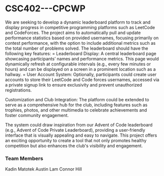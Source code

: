 # CSC402---CPCWP

We are seeking to develop a dynamic leaderboard platform to track and display progress in competitive programming platforms such as LeetCode and CodeForces. The project aims to automatically pull and update performance statistics based on provided usernames, focusing primarily on contest performance, with the option to include additional metrics such as the total number of problems solved. The leaderboard should have the following key features: = Leaderboard Display: A central leaderboard page showcasing participants’ names and performance metrics. This page would dynamically refresh at configurable intervals (e.g., every few minutes or hours) and can be displayed on a screen in a prominent location such as a hallway. = User Account System: Optionally, participants could create user accounts to store their LeetCode and Code forces usernames, accessed via a private signup link to ensure exclusivity and prevent unauthorized registrations.

Customization and Club Integration:
The platform could be extended to serve as a comprehensive hub for the club, including features such as trophies, photos, and other multimedia to celebrate achievements and foster community engagement.

The system could draw inspiration from our Advent of Code leaderboard (e.g., Advent of Code Private Leaderboard), providing a user-friendly interface that is visually appealing and easy to navigate. This project offers an exciting opportunity to create a tool that not only promotes healthy competition but also enhances the club's visibility and engagement.


### Team Members
Kadin Matotek
Austin Lam
Connor Hill